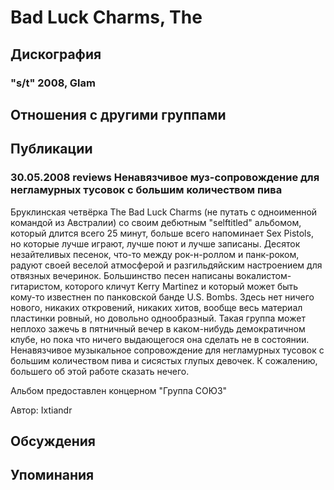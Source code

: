 # Bad Luck Charms, The



## Дискография

### "s/t" 2008, Glam




## Отношения с другими группами


## Публикации

### 30.05.2008 reviews Ненавязчивое муз-сопровождение для негламурных тусовок с большим количеством пива

<P>Бруклинская четвёрка The Bad Luck Charms (не путать с одноименной командой из Австралии) со своим дебютным "selftitled" альбомом, который длится всего 25 минут, больше всего напоминает Sex Pistols, но которые лучше играют, лучше поют и лучше записаны. Десяток незайтеливых песенок, что-то между рок-н-роллом и панк-роком, радуют своей веселой атмосферой и разгильдяйским настроением для отвязных вечеринок. Большинство песен написаны вокалистом-гитаристом, которого кличут Kerry Martinez и который может быть кому-то известнен по&nbsp;панковской банде&nbsp;U.S. Bombs. Здесь нет ничего нового, никаких откровений, никаких хитов, вообще весь материал пластинки ровный, но довольно однообразный. Такая группа может неплохо зажечь в пятничный вечер в каком-нибудь демократичном клубе, но пока что ничего выдающегося она сделать не в состоянии. Ненавязчивое музыкальное сопровождение для негламурных тусовок с большим количеством пива и сисястых глупых девочек. К сожалению, большего об этой работе сказать нечего.</P>
<P>Альбом предоставлен концерном "Группа СОЮЗ"</P>
Автор: Ixtiandr


## Обсуждения


## Упоминания

